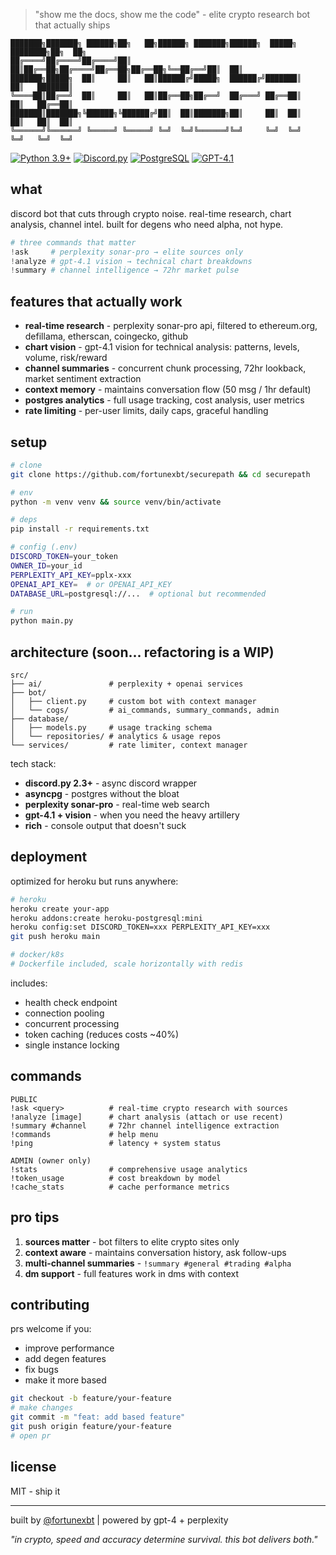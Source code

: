> "show me the docs, show me the code" - elite crypto research bot that actually ships

```
███████╗███████╗ ██████╗██╗   ██╗██████╗ ███████╗██████╗  █████╗ ████████╗██╗  ██╗
██╔════╝██╔════╝██╔════╝██║   ██║██╔══██╗██╔════╝██╔══██╗██╔══██╗╚══██╔══╝██║  ██║
███████╗█████╗  ██║     ██║   ██║██████╔╝█████╗  ██████╔╝███████║   ██║   ███████║
╚════██║██╔══╝  ██║     ██║   ██║██╔══██╗██╔══╝  ██╔═══╝ ██╔══██║   ██║   ██╔══██║
███████║███████╗╚██████╗╚██████╔╝██║  ██║███████╗██║     ██║  ██║   ██║   ██║  ██║
╚══════╝╚══════╝ ╚═════╝ ╚═════╝ ╚═╝  ╚═╝╚══════╝╚═╝     ╚═╝  ╚═╝   ╚═╝   ╚═╝  ╚═╝
```

[![Python 3.9+](https://img.shields.io/badge/python-3.9+-blue.svg?style=flat-square&logo=python)](https://www.python.org)
[![Discord.py](https://img.shields.io/badge/discord.py-2.3+-5865f2.svg?style=flat-square&logo=discord)](https://discordpy.readthedocs.io/)
[![PostgreSQL](https://img.shields.io/badge/postgresql-asyncpg-336791.svg?style=flat-square&logo=postgresql)](https://www.postgresql.org/)
[![GPT-4.1](https://img.shields.io/badge/gpt--4.1-vision-00A67E.svg?style=flat-square&logo=openai)](https://openai.com)

## what

discord bot that cuts through crypto noise. real-time research, chart analysis, channel intel. built for degens who need alpha, not hype.

```python
# three commands that matter
!ask     # perplexity sonar-pro → elite sources only
!analyze # gpt-4.1 vision → technical chart breakdowns  
!summary # channel intelligence → 72hr market pulse
```

## features that actually work

- **real-time research** - perplexity sonar-pro api, filtered to ethereum.org, defillama, etherscan, coingecko, github
- **chart vision** - gpt-4.1 vision for technical analysis: patterns, levels, volume, risk/reward
- **channel summaries** - concurrent chunk processing, 72hr lookback, market sentiment extraction
- **context memory** - maintains conversation flow (50 msg / 1hr default)
- **postgres analytics** - full usage tracking, cost analysis, user metrics
- **rate limiting** - per-user limits, daily caps, graceful handling

## setup

```bash
# clone
git clone https://github.com/fortunexbt/securepath && cd securepath

# env
python -m venv venv && source venv/bin/activate

# deps
pip install -r requirements.txt

# config (.env)
DISCORD_TOKEN=your_token
OWNER_ID=your_id
PERPLEXITY_API_KEY=pplx-xxx
OPENAI_API_KEY=  # or OPENAI_API_KEY
DATABASE_URL=postgresql://...  # optional but recommended

# run
python main.py
```

## architecture (soon... refactoring is a WIP)

```
src/
├── ai/               # perplexity + openai services
├── bot/              
│   ├── client.py     # custom bot with context manager
│   └── cogs/         # ai_commands, summary_commands, admin
├── database/         
│   ├── models.py     # usage tracking schema
│   └── repositories/ # analytics & usage repos
└── services/         # rate limiter, context manager
```

tech stack:
- **discord.py 2.3+** - async discord wrapper
- **asyncpg** - postgres without the bloat
- **perplexity sonar-pro** - real-time web search
- **gpt-4.1 + vision** - when you need the heavy artillery
- **rich** - console output that doesn't suck

## deployment

optimized for heroku but runs anywhere:

```bash
# heroku
heroku create your-app
heroku addons:create heroku-postgresql:mini
heroku config:set DISCORD_TOKEN=xxx PERPLEXITY_API_KEY=xxx
git push heroku main

# docker/k8s
# Dockerfile included, scale horizontally with redis
```

includes:
- health check endpoint
- connection pooling
- concurrent processing
- token caching (reduces costs ~40%)
- single instance locking

## commands

```
PUBLIC
!ask <query>          # real-time crypto research with sources
!analyze [image]      # chart analysis (attach or use recent)
!summary #channel     # 72hr channel intelligence extraction
!commands             # help menu
!ping                 # latency + system status

ADMIN (owner only)
!stats                # comprehensive usage analytics
!token_usage          # cost breakdown by model
!cache_stats          # cache performance metrics
```

## pro tips

1. **sources matter** - bot filters to elite crypto sites only
2. **context aware** - maintains conversation history, ask follow-ups
3. **multi-channel summaries** - `!summary #general #trading #alpha`
4. **dm support** - full features work in dms with context

## contributing

prs welcome if you:
- improve performance
- add degen features
- fix bugs
- make it more based

```bash
git checkout -b feature/your-feature
# make changes
git commit -m "feat: add based feature"
git push origin feature/your-feature
# open pr
```

## license

MIT - ship it

---

built by [@fortunexbt](https://github.com/fortunexbt) | powered by gpt-4 + perplexity

*"in crypto, speed and accuracy determine survival. this bot delivers both."*
